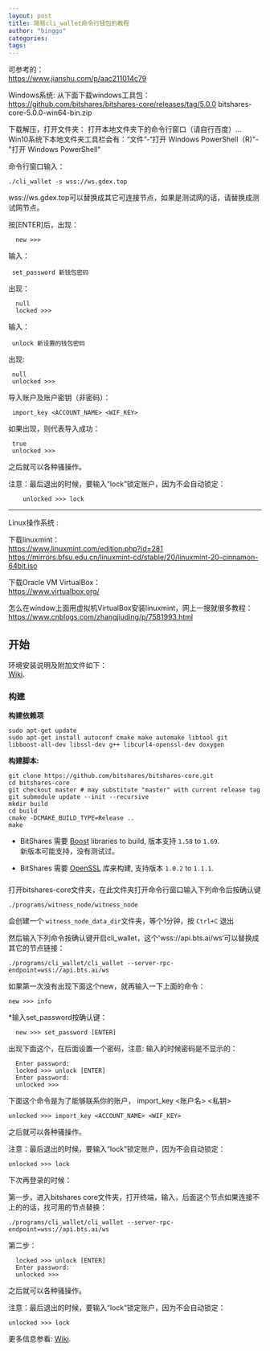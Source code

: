 ```yaml
---
layout: post
title: 简易cli_wallet命令行钱包的教程
author: "binggo"
categories: 
tags: 
---
```



可参考的：    
<https://www.jianshu.com/p/aac211014c79> 
 
 
Windows系统:
从下面下载windows工具包：
https://github.com/bitshares/bitshares-core/releases/tag/5.0.0
bitshares-core-5.0.0-win64-bin.zip

下载解压，打开文件夹：
打开本地文件夹下的命令行窗口（请自行百度）...
Win10系统下本地文件夹工具栏会有：“文件”-“打开 Windows PowerShell（R)"-"打开 Windows PowerShell"

命令行窗口输入：
```
./cli_wallet -s wss://ws.gdex.top
```
wss://ws.gdex.top可以替换成其它可连接节点，如果是测试网的话，请替换成测试网节点。

按[ENTER]后，出现：
``` 
  new >>>
```
输入：
 ```
  set_password 新钱包密码
 ```
出现：
``` 
  null
  locked >>>
 ```
输入：
 ```
  unlock 新设置的钱包密码
 ```
出现:
 ```
  null
  unlocked >>>
 ```
导入账户及账户密钥（非密码）：
 ```
  import_key <ACCOUNT_NAME> <WIF_KEY>
 ```
如果出现，则代表导入成功：
 ```
  true
  unlocked >>>
 ```
之后就可以各种骚操作。


注意：最后退出的时候，要输入“lock”锁定账户，因为不会自动锁定：
```
    unlocked >>> lock
```




-----


Linux操作系统 :

下载linuxmint：   
<https://www.linuxmint.com/edition.php?id=281>     
<https://mirrors.bfsu.edu.cn/linuxmint-cd/stable/20/linuxmint-20-cinnamon-64bit.iso>  

下载Oracle VM VirtualBox：  
<https://www.virtualbox.org/>

怎么在window上面用虚拟机VirtualBox安装linuxmint，网上一搜就很多教程：  
<https://www.cnblogs.com/zhangjiuding/p/7581993.html>


开始
---------------
环境安装说明及附加文件如下：  
[Wiki](https://github.com/bitshares/bitshares-core/wiki).

### 构建


**构建依赖项**

    sudo apt-get update
    sudo apt-get install autoconf cmake make automake libtool git libboost-all-dev libssl-dev g++ libcurl4-openssl-dev doxygen

**构建脚本:**

    git clone https://github.com/bitshares/bitshares-core.git
    cd bitshares-core
    git checkout master # may substitute "master" with current release tag
    git submodule update --init --recursive
    mkdir build
    cd build
    cmake -DCMAKE_BUILD_TYPE=Release ..
    make


* BitShares 需要 [Boost](http://www.boost.org/) libraries to build, 版本支持 `1.58` to `1.69`.  
新版本可能支持，没有测试过。



* BitShares 需要 [OpenSSL](https://www.openssl.org/) 库来构建, 支持版本 `1.0.2` to `1.1.1`.


###

打开bitshares-core文件夹，在此文件夹打开命令行窗口输入下列命令后按确认键

    ./programs/witness_node/witness_node

会创建一个 `witness_node_data_dir`文件夹，等个1分钟，按 `Ctrl+C` 退出

然后输入下列命令按确认键开启cli_wallet，这个'wss://api.bts.ai/ws‘可以替换成其它的节点链接：

    ./programs/cli_wallet/cli_wallet --server-rpc-endpoint=wss://api.bts.ai/ws

如果第一次没有出现下面这个new，就再输入一下上面的命令：

    new >>> info

*输入set_password按确认键：

      new >>> set_password [ENTER]

出现下面这个，在后面设置一个密码，注意: 输入的时候密码是不显示的：

      Enter password:
      locked >>> unlock [ENTER]
      Enter password:
      unlocked >>>


下面这个命令是为了能够联系你的账户， import_key <账户名> <私钥>


    unlocked >>> import_key <ACCOUNT_NAME> <WIF_KEY>

之后就可以各种骚操作。

注意：最后退出的时候，要输入“lock”锁定账户，因为不会自动锁定：

    unlocked >>> lock


下次再登录的时候：

第一步，进入bitshares core文件夹，打开终端，输入，后面这个节点如果连接不上的的话，找可用的节点替换：

    ./programs/cli_wallet/cli_wallet --server-rpc-endpoint=wss://api.bts.ai/ws

第二步：

      locked >>> unlock [ENTER]
      Enter password:
      unlocked >>>
     
之后就可以各种骚操作。

注意：最后退出的时候，要输入“lock”锁定账户，因为不会自动锁定：

    unlocked >>> lock    
    
    
    

更多信息参看:  [Wiki](https://github.com/bitshares/bitshares-core/wiki/CLI-Wallet-Cookbook).

